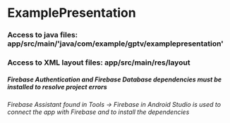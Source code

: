 # ExamplePresentation
### Access to java files: app/src/main/'java/com/example/gptv/examplepresentation'
### Access to XML layout files: app/src/main/res/layout

##### Firebase Authentication and Firebase Database dependencies must be installed to resolve project errors 
###### Firebase Assistant found in Tools -> Firebase in Android Studio is used to connect the app with Firebase and to install the dependencies
